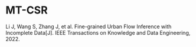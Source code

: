 # MT-CSR

Li J, Wang S, Zhang J, et al. Fine-grained Urban Flow Inference with Incomplete Data[J]. IEEE Transactions on Knowledge and Data Engineering, 2022.
